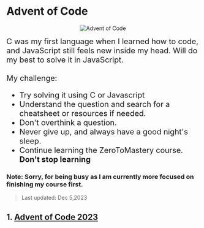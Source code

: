 # Advent of Code

<div align="center">

![Advent of Code](https://img.shields.io/badge/Advent_of_Code-is_fun-13c4a5?&style=plastic)

</div>

<div style="font-size:20px">
C was my first language when I learned how to code, and JavaScript still feels new inside my head. Will do my best to solve it in JavaScript.<br><br>
My challenge:
<ul>
    <li>Try solving it using C or Javascript</li>
    <li>Understand the question and search for a cheatsheet or resources if needed.</li>
    <li>Don't overthink a question.</li>
    <li>Never give up, and always have a good night's sleep.</li>
    <li>Continue learning the ZeroToMastery course. <strong>Don't stop learning</strong></li>
</ol>
</div>

### Note: Sorry, for being busy as I am currently more focused on finishing my course first.
> Last updated: Dec 5,2023 

## 1.  [Advent of Code 2023](https://github.com/jeffersonrj14/AdventofCode/tree/main/2023)